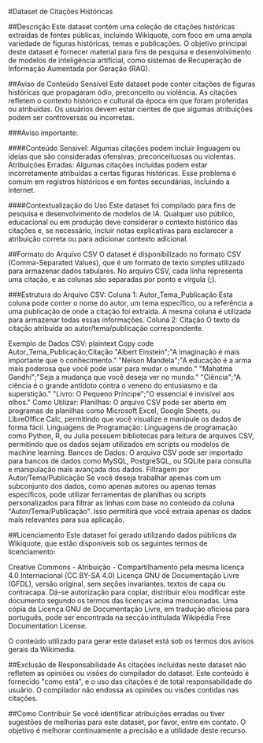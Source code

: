 #Dataset de Citações Históricas

##Descrição
Este dataset contém uma coleção de citações históricas extraídas de fontes públicas, incluindo Wikiquote, com foco em uma ampla variedade de figuras históricas, temas e publicações. O objetivo principal deste dataset é fornecer material para fins de pesquisa e desenvolvimento de modelos de inteligência artificial, como sistemas de Recuperação de Informação Aumentada por Geração (RAG).

##Aviso de Conteúdo Sensível
Este dataset pode conter citações de figuras históricas que propagaram ódio, preconceito ou violência. As citações refletem o contexto histórico e cultural da época em que foram proferidas ou atribuídas. Os usuários devem estar cientes de que algumas atribuições podem ser controversas ou incorretas.

###Aviso importante:

####Conteúdo Sensível: Algumas citações podem incluir linguagem ou ideias que são consideradas ofensivas, preconceituosas ou violentas.
Atribuições Erradas: Algumas citações incluídas podem estar incorretamente atribuídas a certas figuras históricas. Esse problema é comum em registros históricos e em fontes secundárias, incluindo a internet.

####Contextualização do Uso
Este dataset foi compilado para fins de pesquisa e desenvolvimento de modelos de IA. Qualquer uso público, educacional ou em produção deve considerar o contexto histórico das citações e, se necessário, incluir notas explicativas para esclarecer a atribuição correta ou para adicionar contexto adicional.

##Formato do Arquivo CSV
O dataset é disponibilizado no formato CSV (Comma-Separated Values), que é um formato de texto simples utilizado para armazenar dados tabulares. No arquivo CSV, cada linha representa uma citação, e as colunas são separadas por ponto e vírgula (;).

###Estrutura do Arquivo CSV:
Coluna 1: Autor_Tema_Publicação
Esta coluna pode conter o nome do autor, um tema específico, ou a referência a uma publicação de onde a citação foi extraída. A mesma coluna é utilizada para armazenar todas essas informações.
Coluna 2: Citação
O texto da citação atribuída ao autor/tema/publicação correspondente.

Exemplo de Dados CSV:
plaintext
Copy code
Autor_Tema_Publicação;Citação
"Albert Einstein";"A imaginação é mais importante que o conhecimento."
"Nelson Mandela";"A educação é a arma mais poderosa que você pode usar para mudar o mundo."
"Mahatma Gandhi";"Seja a mudança que você deseja ver no mundo."
"Ciência";"A ciência é o grande antídoto contra o veneno do entusiasmo e da superstição."
"Livro: O Pequeno Príncipe";"O essencial é invisível aos olhos."
Como Utilizar:
Planilhas: O arquivo CSV pode ser aberto em programas de planilhas como Microsoft Excel, Google Sheets, ou LibreOffice Calc, permitindo que você visualize e manipule os dados de forma fácil.
Linguagens de Programação: Linguagens de programação como Python, R, ou Julia possuem bibliotecas para leitura de arquivos CSV, permitindo que os dados sejam utilizados em scripts ou modelos de machine learning.
Bancos de Dados: O arquivo CSV pode ser importado para bancos de dados como MySQL, PostgreSQL, ou SQLite para consulta e manipulação mais avançada dos dados.
Filtragem por Autor/Tema/Publicação
Se você deseja trabalhar apenas com um subconjunto dos dados, como apenas autores ou apenas temas específicos, pode utilizar ferramentas de planilhas ou scripts personalizados para filtrar as linhas com base no conteúdo da coluna "Autor/Tema/Publicação". Isso permitirá que você extraia apenas os dados mais relevantes para sua aplicação.

##Licenciamento
Este dataset foi gerado utilizando dados públicos da Wikiquote, que estão disponíveis sob os seguintes termos de licenciamento:

Creative Commons - Atribuição - Compartilhamento pela mesma licença 4.0 Internacional (CC BY-SA 4.0)
Licença GNU de Documentação Livre (GFDL), versão original, sem seções invariantes, textos de capa ou contracapa.
Dá-se autorização para copiar, distribuir e/ou modificar este documento segundo os termos das licenças acima mencionadas. Uma cópia da Licença GNU de Documentação Livre, em tradução oficiosa para português, pode ser encontrada na secção intitulada Wikipédia
Free Documentation License.

O conteúdo utilizado para gerar este dataset está sob os termos dos avisos gerais da Wikimedia.

##Exclusão de Responsabilidade
As citações incluídas neste dataset não refletem as opiniões ou visões do compilador do dataset. Este conteúdo é fornecido "como está", e o uso das citações é de total responsabilidade do usuário. O compilador não endossa as opiniões ou visões contidas nas citações.

##Como Contribuir
Se você identificar atribuições erradas ou tiver sugestões de melhorias para este dataset, por favor, entre em contato. O objetivo é melhorar continuamente a precisão e a utilidade deste recurso.